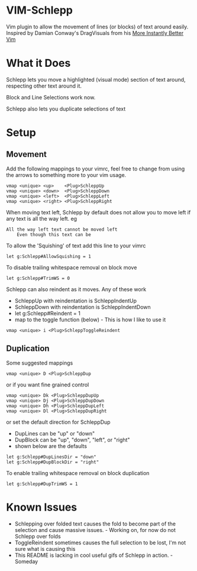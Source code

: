 VIM-Schlepp
===========
Vim plugin to allow the movement of lines (or blocks) of text around easily.
Inspired by Damian Conway's DragVisuals from his
[More Instantly Better Vim](http://programming.oreilly.com/2013/10/more-instantly-better-vim.html)

What it Does
============
Schlepp lets you move a highlighted (visual mode) section of text around,
respecting other text around it.

Block and Line Selections work now.

Schlepp also lets you duplicate selections of text

Setup
=====

Movement
--------
Add the following mappings to your vimrc, feel free to change from using the
arrows to something more to your vim usage.

```vimscript
vmap <unique> <up>    <Plug>SchleppUp
vmap <unique> <down>  <Plug>SchleppDown
vmap <unique> <left>  <Plug>SchleppLeft
vmap <unique> <right> <Plug>SchleppRight
```

When moving text left, Schlepp by default does not allow you to move left if any
text is all the way left. eg
```text
All the way left text cannot be moved left
    Even though this text can be
```
To allow the 'Squishing' of text add this line to your vimrc
```vimscript
let g:Schlepp#AllowSquishing = 1
```

To disable trailing whitespace removal on block move
```vimscript
let g:Schlepp#TrimWS = 0
```

Schlepp can also reindent as it moves. Any of these work
* SchleppUp with reindentation is SchleppIndentUp
* SchleppDown with reindentation is SchleppIndentDown
* let g:Schlepp#Reindent = 1
* map to the toggle function (below) - This is how I like to use it
```vimscript
vmap <unique> i <Plug>SchleppToggleReindent
```

Duplication
-----------
Some suggested mappings
```vimscript
vmap <unique> D <Plug>SchleppDup
```
or if you want fine grained control
```vimscript
vmap <unique> Dk <Plug>SchleppDupUp
vmap <unique> Dj <Plug>SchleppDupDown
vmap <unique> Dh <Plug>SchleppDupLeft
vmap <unique> Dl <Plug>SchleppDupRight
```
or set the default direction for SchleppDup
* DupLines can be "up" or "down"
* DupBlock can be "up", "down", "left", or "right"
* shown below are the defaults
```vimscript
let g:Schlepp#DupLinesDir = "down"
let g:Schlepp#DupBlockDir = "right"
```

To enable trailing whitespace removal on block duplication
```vimscript
let g:Schlepp#DupTrimWS = 1
```

Known Issues
============
* Schlepping over folded text causes the fold to become part of the selection
  and cause massive issues. - Working on, for now do not Schlepp over folds
* ToggleReindent sometimes causes the full selection to be lost, I'm not sure
  what is causing this
* This README is lacking in cool useful gifs of Schlepp in action. - Someday
